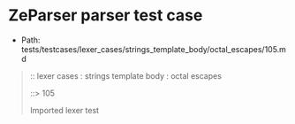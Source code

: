 # ZeParser parser test case

- Path: tests/testcases/lexer_cases/strings_template_body/octal_escapes/105.md

> :: lexer cases : strings template body : octal escapes
>
> ::> 105
>
> Imported lexer test
>
> <template body> ZeroToThreeOctalDigit OctalDigit OctalDigit (end of string)

## Input

`````js
`${"-->"}\302${"<--"}`
`````

## Output

_Note: the whole output block is auto-generated. Manual changes will be overwritten!_

Below follow outputs in four parsing modes: sloppy mode, strict mode script goal, module goal, web compat mode (always sloppy).

Note that the output parts are auto-generated by the test runner to reflect actual result.

### Sloppy mode

Parsed with script goal and as if the code did not start with strict mode header.

`````
throws: Parser error!
  Template contained an illegal escape, these are only allowed in _tagged_ templates in >=ES2018

`${"-->"}\302${"<--"}`
        ^------- error
`````

### Strict mode

Parsed with script goal but as if it was starting with `"use strict"` at the top.

_Output same as sloppy mode._

### Module goal

Parsed with the module goal.

_Output same as sloppy mode._

### Web compat mode

Parsed in sloppy script mode but with the web compat flag enabled.

_Output same as sloppy mode._
